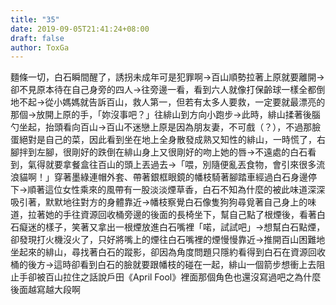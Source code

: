 ```yaml
---
title: "35"
date: 2019-09-05T21:41:24+08:00
draft: false
author: ToxGa
---
```


麵條一切，白石瞬間醒了，誘拐未成年可是犯罪啊->百山順勢拉著上原就要離開->卻不見原本待在自己身旁的四人->往旁邊一看，看到六人就像打保齡球一樣全都倒地不起->從小媽媽就告訴百山，救人第一，但若有太多人要救，一定要就最漂亮的那個->放開上原的手，「妳沒事吧？」往緋山到方向小跑步->此時，緋山揉著後腦勺坐起，抬頭看向百山->百山不迷戀上原是因為朋友妻，不可戲（？），不過那臉蛋絕對是自己的菜，因此看到坐在地上全身散發成熟又知性的緋山，一時慌了，右腳拌到左腳，很剛好的跌倒在緋山身上又很剛好的吻上她的唇->不遠處的白石看到，氣得就要拿餐盒往百山的頭上丟過去->「喂，別隨便亂丟食物，會引來很多流浪貓啊！」穿著墨綠連帽外套、帶著銀框眼鏡的幡枝騎著腳踏車經過白石身邊停下->順著這位女性乘來的風帶有一股淡淡煙草香，白石不知為什麼的被此味道深深吸引著，默默地往對方的身體靠近->幡枝察覺白石像隻狗狗尋覓著自己身上的味道，拉著她的手往資源回收桶旁邊的後面的長椅坐下，幫自己點了根煙後，看著白石癡迷的樣子，笑著又拿出一根煙放進白石嘴裡「喏，試試吧」->想幫白石點煙，卻發現打火機沒火了，只好將嘴上的煙往白石嘴裡的煙慢慢靠近->推開百山困難地坐起來的緋山，尋找著白石的蹤影，卻因為角度問題只隱約看得到白石在資源回收桶的後方->這時卻看到白石的臉就要跟幡枝的碰在一起，緋山一個箭步想衝上去阻止手卻被百山拉住之話說戶田《April Fool》裡面那個角色也還沒寫過吧之為什麼後面越寫越大段啊
